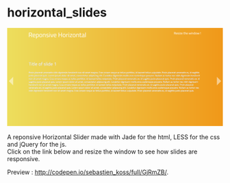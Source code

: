 # horizontal_slides

<img src="https://github.com/TheDeathRaw/Horizontal-Slides/blob/master/screenshot.png" alt="Horizontal slides" />

A reponsive Horizontal Slider made with Jade for the html, LESS for the css and jQuery for the js.<br>
Click on the link below and resize the window to see how slides are responsive.

Preview : http://codepen.io/sebastien_koss/full/GjRmZB/.
